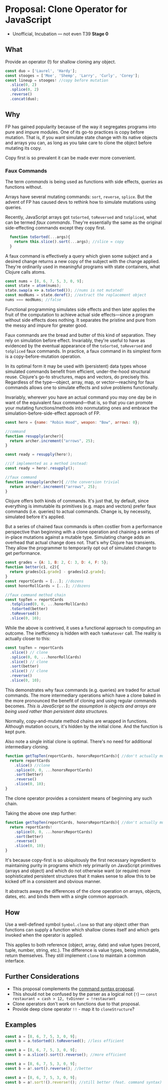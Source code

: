 # Proposal: Clone Operator for JavaScript
* Unofficial, Incubation — not even T39 **Stage 0**

## What
Provide an operator (!) for shallow cloning any object.

```js
const duo = ['Laurel', 'Hardy'];
const stooges = ['Moe', 'Shemp', 'Larry', 'Curly', 'Corey'];
const lineup = stooges! //copy before mutation
  .slice(0, 2)
  .splice(0, 2)
  .reverse()
  .concat(duo);
```

## Why
FP has gained popularity because of the way it segregates programs into pure and impure modules.  One of its go-to practices is copy before mutation.  That is, if you want simulate state change with its native objects and arrays you can, as long as you take care to clone the object before mutating its copy.

Copy first is so prevalent it can be made ever more convenient.

### Faux Commands
The term *commands* is being used as functions with side effects, *queries* as functions without.

Arrays have several mutating commands: `sort`, `reverse`, `splice`.  But the advent of FP has caused devs to rethink how to simulate mutations using queries.

Recently, JavaScript arrays got `toSorted`, `toReversed` and `toSpliced`, what can be termed *faux commands*.  They're essentially the same as the original side-effecting commands except they copy first.

```js
  function toSorted(...args){
    return this.slice().sort(...args); //slice = copy
  }
```
A faux command is effectively a query which given some subject and a desired change returns a new copy of the subject with the change applied.  They're ordinarily used in meaningful programs with state containers, what Clojure calls atoms.

```js
const nums = [8, 6, 7, 5, 3, 0, 9];
const state = atom(nums);
state.swap(a => a.toSorted()); //nums is not mutated!
const modNums = state.deref(); //extract the replacement object
nums === modNums; //false
```
Functional programming simulates side effects and then later applies the fruit of the computation to achieve actual side effects—since a program without side effects does nothing.  It separates the pristine and pure from the messy and impure for greater good.

Faux commands are the bread and butter of this kind of separation.  They rely on simulation before effect.  Invariably, they're useful to have as evidenced by the eventual appearance of the `toSorted`, `toReversed` and `toSpliced` faux commands.  In practice, a faux command in its simplest form is a copy-before-mutation operation.

In its optimal form it may be used with (persistent) data types whose simulated commands benefit from efficient, under-the-hood structural reuse.  Clojure's go-to structures, maps and vectors, do precisely this.  Regardless of the type—object, array, map, or vector—reaching for faux commands allows one to simulate effects and solve problems functionally.

Invariably, wherever you have an actual command you may one day be in want of the equivalent faux command—that is, so that you can promote your mutating functions/methods into nonmutating ones and embrace the simulation-before-side-effect approach of FP.

```js
const hero = {name: "Robin Hood", weapon: "Bow", arrows: 0};

//command
function resupply(archer){
  return archer.increment("arrows", 25);
}

const ready = resupply(hero!);

//if implemented as a method instead:
const ready = hero!.resupply();

//faux command
function resupply(archer){ //the conversion trivial
  return archer!.increment("arrows", 25);
}
```
Clojure offers both kinds of commands.  It's just that, by default, since everything is immutable its primitives (e.g. maps and vectors) prefer faux commands (i.e. queries) to actual commands.  Change is, by necessity, simulated before it's applied.

But a series of chained faux commands is often costlier from a performance perspective than beginning with a clone operation and chaining a series of in-place mutations against a mutable type.  Simulating change adds an overhead that actual change does not.  That's why Clojure has transients.  They allow the programmer to temporarily opt out of simulated change to get performance.

```js
const grades = {A: 1, B: 2, C: 3, D: 4, F: 5};
function better(c1, c2){
  return grades[c1.grade] - grades[c2.grade];
}
const reportCards = [...]; //dozens
const honorRollCards = [...]; //dozens

//faux command method chain
const topTen = reportCards
  .toSpliced(0, 0, ...honorRollCards)
  .toSorted(better)
  .toReversed()
  .slice(0, 10);
```
While the above is contrived, it uses a functional approach to computing an outcome.  The inefficiency is hidden with each `toWhatever` call.  The reality is actually closer to this:

```js
const topTen = reportCards
  .slice() // clone
  .splice(0, 0, ...honorRollCards)
  .slice() // clone
  .sort(better)
  .slice() // clone
  .reverse()
  .slice(0, 10);
```
This demonstrates why faux commands (e.g. queries) are traded for actual commands.  The more intermediary operations which have a clone baked in the more pronounced the benefit of cloning and using regular commands becomes.  *This is JavaScript so the assumption is objects and arrays are being used rather than persistent data structures.*

Normally, copy-and-mutate method chains are wrapped in functions.  Although mutation occurs, it's hidden by the initial clone.  And the function is kept pure.

Also note a single initial clone is optimal.  There's no need for additional intermediary cloning.

```js
function getTopTen(reportCards, honorsReportCards){ //don't actually mutate these args!
  return reportCards
    .slice() //clone
    .splice(0, 0, ...honorsReportCards)
    .sort(better)
    .reverse()
    .slice(0, 10);
}
```
The clone operator provides a consistent means of beginning any such chain.

Taking the above one step further:
```js
function getTopTen(reportCards, honorsReportCards){ //don't actually mutate these args!
  return reportCards!
    .splice(0, 0, ...honorsReportCards)
    .sort(better)
    .reverse()
    .slice(0, 10);
}
```
It's because copy-first is so ubiquitously the first necessary ingredient to maintaining purity in programs which rely primarily on JavaScript primitives (arrays and object) and which do not otherwise want (or require) more sophisticated persistent structures that it makes sense to allow this to be kicked off in a consistent and obvious manner.

It abstracts aways the differences of the clone operation on arrays, objects, dates, etc. and binds them with a single common approach.

## How
Use a well-defined symbol `Symbol.clone` so that any object other than functions can supply a function which shallow clones itself and which gets invoked when the operator is applied.

This applies to both reference (object, array, date) and value types (record, tuple, number, string, etc.).  The difference is value types, being immutable, return themselves.  They still implement `clone` to maintain a common interface.

## Further Considerations
* This proposal complements the [command syntax proposal](https://github.com/mlanza/proposal-command-syntax).
* This should not be confused by the parser as a logical not (`!`) — `const restaurant = cash > 12, tvDinner = !restaurant`
* Clone operators don't work on functions due to that proposal.
* Provide deep clone operator `!!` - map it to `cloneStructure`?

## Examples
```js
const a = [8, 6, 7, 5, 3, 0, 9];
const b = a.toSorted().toReversed(); //less efficient
```
```js
const a = [8, 6, 7, 5, 3, 0, 9];
const b = a.slice().sort().reverse(); //more efficient
```
```js
const a = [8, 6, 7, 5, 3, 0, 9];
const b = a!.sort().reverse(); //better
```
```js
const a = [8, 6, 7, 5, 3, 0, 9];
const b = a!.sort!().reverse!(); //still better (feat. command syntax)
```
